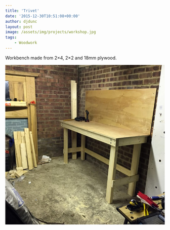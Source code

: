 ```yaml
---
title: 'Trivet'
date: '2015-12-30T10:51:08+00:00'
author: djdunc
layout: post
image: /assets/img/projects/workshop.jpg
tags:
    - Woodwork
---
```


Workbench made from 2×4, 2×2 and 18mm plywood.

![Trivet](/assets/img/projects/workshop.jpg)